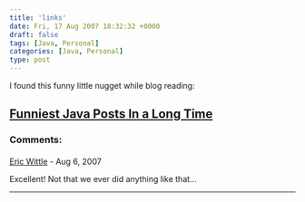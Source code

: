 ```yaml
---
title: 'links'
date: Fri, 17 Aug 2007 18:32:32 +0000
draft: false
tags: [Java, Personal]
categories: [Java, Personal]
type: post
---
```


I found this funny little nugget while blog reading:

[Funniest Java Posts In a Long Time](http://www.stevemilner.org/blog/2007/08/16/funniest-java-posts-long-time/)
---
### Comments:
####
[Eric Wittle](http://wittle.net/ "ericw@wittle.net") - <time datetime="2007-08-18 22:44:43">Aug 6, 2007</time>

Excellent! Not that we ever did anything like that...
<hr />
